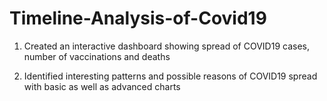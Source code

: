 # Timeline-Analysis-of-Covid19

1. Created an interactive dashboard showing spread of COVID19 cases, number of vaccinations and deaths

2. Identified interesting patterns and possible reasons of COVID19 spread with basic as well as advanced charts
